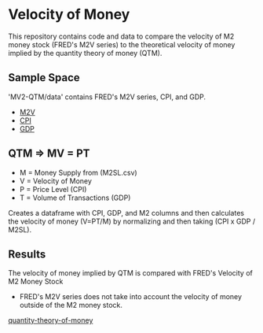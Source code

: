 # Velocity of Money

This repository contains code and data to compare the velocity of M2 money stock (FRED's M2V series) to the theoretical velocity of money implied by the quantity theory of money (QTM).

## Sample Space

'MV2-QTM/data' contains FRED's M2V series, CPI, and GDP.

* [M2V](https://fred.stlouisfed.org/series/M2V)
* [CPI](https://fred.stlouisfed.org/series/CPIAUCSL)
* [GDP](https://fred.stlouisfed.org/series/GDP)

## QTM => MV = PT
* M = Money Supply from (M2SL.csv)
* V = Velocity of Money
* P = Price Level (CPI) 
* T = Volume of Transactions (GDP)

Creates a dataframe with CPI, GDP, and M2 columns and then calculates the velocity of money (V=PT/M) by normalizing and then taking (CPI x GDP / M2SL).

## Results

The velocity of money implied by QTM is compared with FRED's Velocity of M2 Money Stock

* FRED's M2V series does not take into account the velocity of money outside of the M2 money stock.


[quantity-theory-of-money](https://www.investopedia.com/insights/what-is-the-quantity-theory-of-money/)

